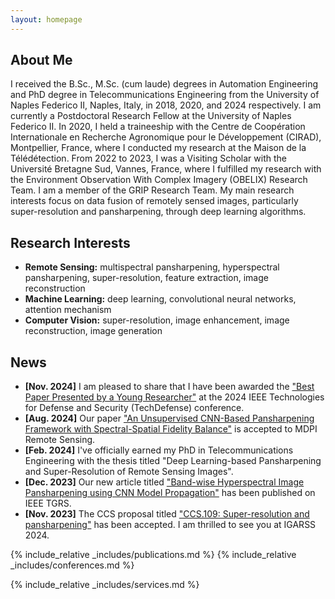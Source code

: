 ```yaml
---
layout: homepage
---
```


## About Me

I received the B.Sc., M.Sc. (cum laude) degrees in Automation Engineering and PhD degree in Telecommunications Engineering from the University of Naples Federico II, Naples, Italy, in 2018, 2020, and 2024 respectively. I am currently a Postdoctoral Research Fellow at the University of Naples Federico II. In 2020, I held a traineeship with the Centre de Coopération Internationale en Recherche Agronomique pour le Développement (CIRAD), Montpellier, France, where I conducted my research at the Maison de la Télédétection. From 2022 to 2023, I was a Visiting Scholar with the Université Bretagne Sud, Vannes, France, where I fulfilled my research with the Environment Observation With Complex Imagery (OBELIX) Research Team. I am a member of the GRIP Research Team. My main research interests focus on data fusion of remotely sensed images, particularly super-resolution and pansharpening, through deep learning algorithms.

## Research Interests

- **Remote Sensing:** multispectral pansharpening, hyperspectral pansharpening, super-resolution, feature extraction, image reconstruction
- **Machine Learning:** deep learning, convolutional neural networks, attention mechanism
- **Computer Vision:** super-resolution, image enhancement, image reconstruction, image generation


## News
- **[Nov. 2024]** I am pleased to share that I have been awarded the ["Best Paper Presented by a Young Researcher"](https://techdefense.org/awards) at the 2024 IEEE Technologies for Defense and Security (TechDefense) conference.
- **[Aug. 2024]** Our paper ["An Unsupervised CNN-Based Pansharpening Framework with Spectral-Spatial Fidelity Balance"](https://www.mdpi.com/2072-4292/16/16/3014) is accepted to MDPI Remote Sensing.
- **[Feb. 2024]** I've officially earned my PhD in Telecommunications Engineering with the thesis titled "Deep Learning-based Pansharpening and Super-Resolution of Remote Sensing Images".
- **[Dec. 2023]** Our new article titled ["Band-wise Hyperspectral Image Pansharpening using CNN Model Propagation"](https://ieeexplore.ieee.org/document/10341305) has been published on IEEE TGRS.
- **[Nov. 2023]** The CCS proposal titled ["CCS.109: Super-resolution and pansharpening"](https://www.2024.ieeeigarss.org/community_contributed_sessions.php) has been accepted. I am thrilled to see you at IGARSS 2024.
<!-- - **[Oct. 2023]** Our paper ["PCA-CNN Hybrid Approach for Hyperspectral Pansharpening"](https://ieeexplore.ieee.org/abstract/document/10288481) is accepted to GRSL.
 - **[Aug. 2023]** Our paper ["Unsupervised Deep Learning-Based Pansharpening With Jointly Enhanced Spectral and Spatial Fidelity"](https://ieeexplore.ieee.org/abstract/document/10198408) is accepted to TGRS. -->


{% include_relative _includes/publications.md %}
{% include_relative _includes/conferences.md %}

{% include_relative _includes/services.md %}
